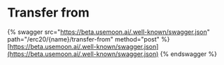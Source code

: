# Transfer from

{% swagger src="https://beta.usemoon.ai/.well-known/swagger.json" path="/erc20/{name}/transfer-from" method="post" %}
[https://beta.usemoon.ai/.well-known/swagger.json](https://beta.usemoon.ai/.well-known/swagger.json)
{% endswagger %}
